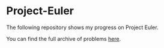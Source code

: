 # Project-Euler

The following repository shows my progress on Project Euler.

You can find the full archive of problems [here](https://projecteuler.net/archives).

